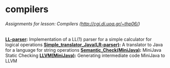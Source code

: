 # compilers

###### Assignments for lesson: Compilers (http://cgi.di.uoa.gr/~thp06/)

 **[LL-parser](./LL-parser):** Implementation of a LL(1) parser for a simple calculator for logical operations
 **[Simple_translator_Java(LR-parser)](./Simple_translator_Java(LR-parser)):** A translator to Java for a language for string operations
 **[Semantic_Check(MiniJava)](./Semantic_Check(MiniJava)):** MiniJava Static Checking
 **[LLVM(MiniJava)](./LLVM(MiniJava)):** Generating intermediate code MiniJava to LLVM

